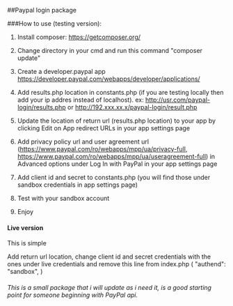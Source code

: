 ##Paypal login package

###How to use (testing version):

1. Install composer: https://getcomposer.org/

2. Change directory in your cmd and run this command  "composer update"

3. Create a developer.paypal app https://developer.paypal.com/webapps/developer/applications/

4. Add results.php location in constants.php (if you are testing locally then add your ip addres instead of localhost).
ex: http://usr.com/paypal-login/results.php or http://192.xxx.xx.x/paypal-login/result.php

5. Update the location of return url (results.php location) to your app by clicking Edit on App redirect URLs  in your app settings page

6. Add privacy policy url and user agreement url (https://www.paypal.com/ro/webapps/mpp/ua/privacy-full, https://www.paypal.com/ro/webapps/mpp/ua/useragreement-full) in Advanced options under Log In with PayPal in your app settings page

7. Add client id and secret to constants.php (you will find those under sandbox credentials in app settings page)

8. Test with your sandbox account

9. Enjoy

#### Live version

This is simple

Add return url location, change client id and secret credentials with the ones under live credentials and remove this line from index.php ( "authend": "sandbox", )

###### This is a small package that i will update as i need it, is a good starting point for someone beginning with PayPal api.
